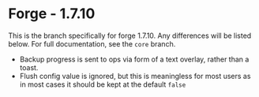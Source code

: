 # Forge - 1.7.10

This is the branch specifically for forge 1.7.10.
Any differences will be listed below. For full documentation, see the `core` branch.


- Backup progress is sent to ops via form of a text overlay, rather than a toast.
- Flush config value is ignored, but this is meaningless for most users as in most cases it should be kept at the default `false`
